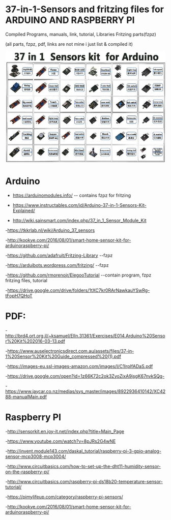 # 37-in-1-Sensors and fritzing files for ARDUINO AND RASPBERRY PI
Compiled Programs, manuals, link, tutorial, Libraries Fritzing parts(fzpz)

(all parts, fzpz, pdf, links are not mine i just list & compiled it)

![2](https://github.com/engrpanda/37-in-1-Sensor-Kit/blob/master/SENSORkit.jpeg)



# Arduino

- https://arduinomodules.info/    -- contains fzpz for fritzing

- https://www.instructables.com/id/Arduino-37-in-1-Sensors-Kit-Explained/

- http://wiki.sainsmart.com/index.php/37_in_1_Sensor_Module_Kit
 
-https://tkkrlab.nl/wiki/Arduino_37_sensors

-http://kookye.com/2016/08/01/smart-home-sensor-kit-for-arduinoraspberry-pi/

-https://github.com/adafruit/Fritzing-Library --fzpz

-https://arduibots.wordpress.com/fritzing/ --fzpz

-https://github.com/rmorenojr/ElegooTutorial --contain program, fzpz fritzing files, tutorial


-https://drive.google.com/drive/folders/1tXC7kr0RArNawkauYSwRg-tFopH7QHoT

# PDF:
-http://brd4.ort.org.il/~ksamuel/ElIn.31361/Exercises/E014.Arduino%20Sensor%20Kit%202016-03-13.pdf

-https://www.auselectronicsdirect.com.au/assets/files/37-in-1%20Sensor%20Kit%20Guide_compressed%20(1).pdf

-https://images-eu.ssl-images-amazon.com/images/I/C1lrpIfADaS.pdf

-https://drive.google.com/open?id=1z66K72c2ok3ZyoZixA9jsgK67nvkSQg-

-https://www.jaycar.co.nz/medias/sys_master/images/8922936410142/XC4288-manualMain.pdf

#
# Raspberry PI
-http://sensorkit.en.joy-it.net/index.php?title=Main_Page

-https://www.youtube.com/watch?v=8pJRs2G4wNE

-http://invent.module143.com/daskal_tutorial/raspberry-pi-3-gpio-analog-sensor-mcp3008-mcp3004/

-http://www.circuitbasics.com/how-to-set-up-the-dht11-humidity-sensor-on-the-raspberry-pi/

-http://www.circuitbasics.com/raspberry-pi-ds18b20-temperature-sensor-tutorial/

-https://pimylifeup.com/category/raspberry-pi-sensors/

-http://kookye.com/2016/08/01/smart-home-sensor-kit-for-arduinoraspberry-pi/
